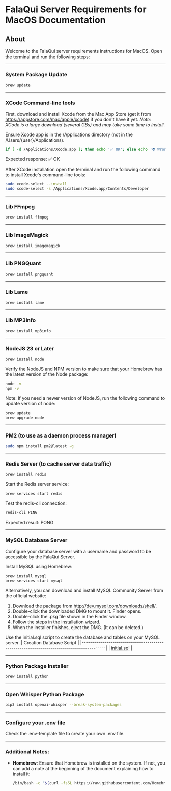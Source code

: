 # FalaQui Server Requirements for MacOS Documentation

## About
Welcome to the FalaQui server requirements instructions for MacOS. Open the terminal and run the following steps:

---

### System Package Update
```bash
brew update
```

---

### XCode Command-line tools
First, download and install Xcode from the Mac App Store (get it from https://appstore.com/mac/apple/xcode) if you don't have it yet. 
*Note: XCode is a large download (several GBs) and may take some time to install.*

Ensure Xcode app is in the /Applications directory (not in the /Users/{user}/Applications).
```bash
if [ -d /Applications/Xcode.app ]; then echo '✅ OK'; else echo '⛔️ Wrong XCode directory'; fi
```
Expected response: ✅ OK

After XCode installation open the terminal and run the following command to install Xcode's command-line tools:
```bash
sudo xcode-select --install
sudo xcode-select -s /Applications/Xcode.app/Contents/Developer
```

---

### Lib FFmpeg
```bash
brew install ffmpeg
```

---

### Lib ImageMagick
```bash
brew install imagemagick
```

---

### Lib PNGQuant
```bash
brew install pngquant
```

---

### Lib Lame
```bash
brew install lame
```

---

### Lib MP3Info
```bash
brew install mp3info
```

---

### NodeJS 23 or Later
```bash
brew install node
```

Verify the NodeJS and NPM version to make sure that your Homebrew has the latest version of the Node package:
```bash
node -v
npm -v
```

Note: If you need a newer version of NodeJS, run the following command to update version of node:
```bash
brew update
brew upgrade node
```

---

### PM2 (to use as a daemon process manager)
```bash
sudo npm install pm2@latest -g
```

---

### Redis Server (to cache server data traffic)
```bash
brew install redis
```

Start the Redis server service:
```bash
brew services start redis
```

Test the redis-cli connection:
```bash
redis-cli PING
```
Expected result: PONG

---

### MySQL Database Server
Configure your database server with a username and password to be accessible by the FalaQui Server.

Install MySQL using Homebrew:
```bash
brew install mysql
brew services start mysql
```
Alternatively, you can download and install MySQL Community Server from the official website:
1. Download the package from http://dev.mysql.com/downloads/shell/.
2. Double-click the downloaded DMG to mount it. Finder opens.
3. Double-click the .pkg file shown in the Finder window.
4. Follow the steps in the installation wizard.
5. When the installer finishes, eject the DMG. (It can be deleted.)

Use the initial.sql script to create the database and tables on your MySQL server.
| Creation Database Script                                                                |
|-----------------------------------------------------------------------------------------|
| [initial.sql](https://github.com/falaqui-open/chat/blob/main/docs/database/initial.sql) |

---

### Python Package Installer
```bash
brew install python
```

---

### Open Whisper Python Package
```bash
pip3 install openai-whisper --break-system-packages
```

---

### Configure your .env file
Check the .env-template file to create your own .env file.

---

### Additional Notes:
- **Homebrew**: Ensure that Homebrew is installed on the system. If not, you can add a note at the beginning of the document explaining how to install it:
  ```bash
  /bin/bash -c "$(curl -fsSL https://raw.githubusercontent.com/Homebrew/install/HEAD/install.sh)"
